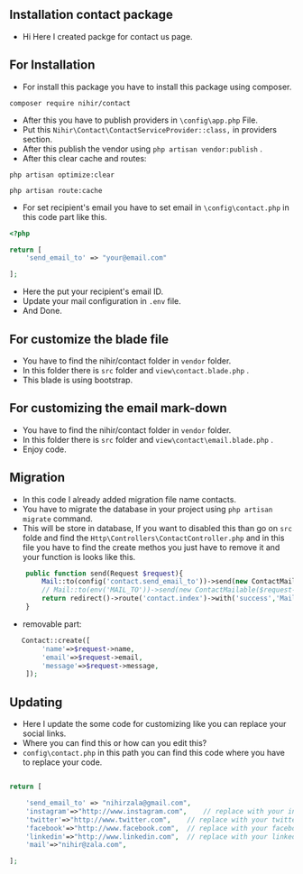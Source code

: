 ## Installation contact package
- Hi Here I created packge for contact us page.
## For Installation

- For install this package you have to install this package using composer.

``` 
composer require nihir/contact
```

- After this you have to publish providers in ```\config\app.php``` File.
- Put this ```Nihir\Contact\ContactServiceProvider::class,``` in providers section.
- After this publish the vendor using ```php artisan vendor:publish``` .
- After this clear cache and routes:

```
php artisan optimize:clear
```

```
php artisan route:cache
```
- For set recipient's email you have to set email in ```\config\contact.php``` in this code part like this.

```php
<?php

return [
    'send_email_to' => "your@email.com"

];
```

- Here the put your recipient's email ID.
- Update your mail configuration in ```.env``` file.
- And Done.

## For customize the blade file

- You have to find the nihir/contact folder in ```vendor``` folder.
- In this folder there is ```src``` folder and ```view\contact.blade.php``` .
- This blade is using bootstrap.

## For customizing the email mark-down

- You have to find the nihir/contact folder in ```vendor``` folder.
- In this folder there is ```src``` folder and ```view\contact\email.blade.php``` .
- Enjoy code.

## Migration

- In this code I already added migration file name contacts.
- You have to migrate the database in your project using ```php artisan migrate``` command.
- This will be store in database, If you want to disabled this than go on  ```src``` folde and find the ```Http\Controllers\ContactController.php``` and in this file you have to find the create methos you just have to remove it and your function is looks like this.

```php
    public function send(Request $request){
        Mail::to(config('contact.send_email_to'))->send(new ContactMailable($request->message,$request->name));
        // Mail::to(env('MAIL_TO'))->send(new ContactMailable($request->message,$request->name));
        return redirect()->route('contact.index')->with('success','Mail sent successfully');
    }
```
- removable part:

```php
   Contact::create([
        'name'=>$request->name,
        'email'=>$request->email,
        'message'=>$request->message,
    ]);
```
## Updating

- Here I update the some code for customizing like you can replace your social links.
- Where you can find this or how can you edit this?
- ```config\contact.php``` in this path you can find this code where you have to replace your code.

```php

return [

    'send_email_to' => "nihirzala@gmail.com",
    'instagram'=>"http://www.instagram.com",    // replace with your instagram profile url
    'twitter'=>"http://www.twitter.com",    // replace with your twitter profile url
    'facebook'=>"http://www.facebook.com",  // replace with your facebook profile url
    'linkedin'=>"http://www.linkedin.com",  // replace with your linkedin profile url
    'mail'=>"nihir@zala.com",

];
```


